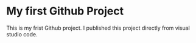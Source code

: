 # My first Github Project
This is my frist Github project. I published this project directly from visual studio code.